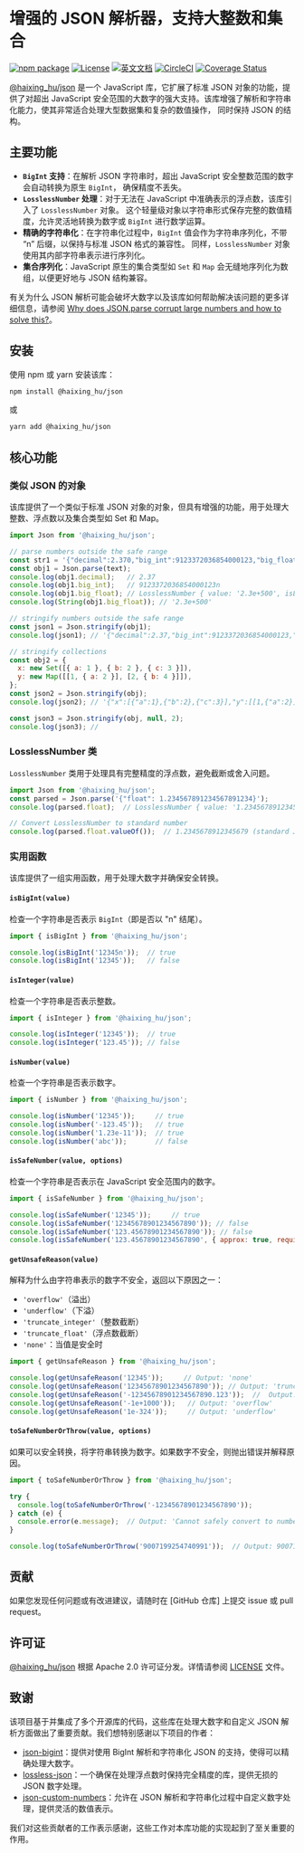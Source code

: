 # 增强的 JSON 解析器，支持大整数和集合

[![npm package](https://img.shields.io/npm/v/@haixing_hu/json.svg)](https://npmjs.com/package/@haixing_hu/json)
[![License](https://img.shields.io/badge/License-Apache-blue.svg)](https://www.apache.org/licenses/LICENSE-2.0)
[![英文文档](https://img.shields.io/badge/文档-英文版-blue.svg)](README.md)
[![CircleCI](https://dl.circleci.com/status-badge/img/gh/Haixing-Hu/js-json/tree/master.svg?style=shield)](https://dl.circleci.com/status-badge/redirect/gh/Haixing-Hu/js-json/tree/master)
[![Coverage Status](https://coveralls.io/repos/github/Haixing-Hu/js-json/badge.svg?branch=master)](https://coveralls.io/github/Haixing-Hu/js-json?branch=master)

[@haixing_hu/json] 是一个 JavaScript 库，它扩展了标准 JSON 对象的功能，提供了对超出 JavaScript 
安全范围的大数字的强大支持。该库增强了解析和字符串化能力，使其非常适合处理大型数据集和复杂的数值操作，
同时保持 JSON 的结构。

## 主要功能

- **`BigInt` 支持**：在解析 JSON 字符串时，超出 JavaScript 安全整数范围的数字会自动转换为原生 `BigInt`，
  确保精度不丢失。
- **`LosslessNumber` 处理**：对于无法在 JavaScript 中准确表示的浮点数，该库引入了 `LosslessNumber` 对象。
  这个轻量级对象以字符串形式保存完整的数值精度，允许灵活地转换为数字或 `BigInt` 进行数学运算。
- **精确的字符串化**：在字符串化过程中，`BigInt` 值会作为字符串序列化，不带 “n” 后缀，以保持与标准 JSON 格式的兼容性。
  同样，`LosslessNumber` 对象使用其内部字符串表示进行序列化。
- **集合序列化**：JavaScript 原生的集合类型如 `Set` 和 `Map` 会无缝地序列化为数组，以便更好地与 JSON 结构兼容。

有关为什么 JSON 解析可能会破坏大数字以及该库如何帮助解决该问题的更多详细信息，请参阅
[Why does JSON.parse corrupt large numbers and how to solve this?]。

## 安装

使用 npm 或 yarn 安装该库：
```sh
npm install @haixing_hu/json
```
或
```sh
yarn add @haixing_hu/json
```

## 核心功能

### 类似 JSON 的对象

该库提供了一个类似于标准 JSON 对象的对象，但具有增强的功能，用于处理大整数、浮点数以及集合类型如 Set 和 Map。

```javascript
import Json from '@haixing_hu/json';

// parse numbers outside the safe range
const str1 = '{"decimal":2.370,"big_int":9123372036854000123,"big_float":2.3e+500}';
const obj1 = Json.parse(text);
console.log(obj1.decimal);   // 2.37
console.log(obj1.big_int);   // 9123372036854000123n
console.log(obj1.big_float); // LosslessNumber { value: '2.3e+500', isLosslessNumber: true }
console.log(String(obj1.big_float)); // '2.3e+500'

// stringify numbers outside the safe range
const json1 = Json.stringify(obj1);
console.log(json1); // '{"decimal":2.37,"big_int":9123372036854000123,"big_float":"2.3e+500"}'

// stringify collections
const obj2 = { 
  x: new Set([{ a: 1 }, { b: 2 }, { c: 3 }]),
  y: new Map([[1, { a: 2 }], [2, { b: 4 }]]),
};
const json2 = Json.stringify(obj);
console.log(json2); // '{"x":[{"a":1},{"b":2},{"c":3}],"y":[[1,{"a":2}],[2,{"b":4}]]}'

const json3 = Json.stringify(obj, null, 2);
console.log(json3); // 
```

### LosslessNumber 类

`LosslessNumber` 类用于处理具有完整精度的浮点数，避免截断或舍入问题。

```javascript
import Json from '@haixing_hu/json';
const parsed = Json.parse('{"float": 1.234567891234567891234}');
console.log(parsed.float);  // LosslessNumber { value: '1.234567891234567891234' }

// Convert LosslessNumber to standard number
console.log(parsed.float.valueOf());  // 1.2345678912345679 (standard JS number)
```

### 实用函数

该库提供了一组实用函数，用于处理大数字并确保安全转换。

#### `isBigInt(value)`

检查一个字符串是否表示 `BigInt`（即是否以 "n" 结尾）。

```javascript
import { isBigInt } from '@haixing_hu/json';

console.log(isBigInt('12345n'));  // true
console.log(isBigInt('12345'));   // false
```

#### `isInteger(value)`

检查一个字符串是否表示整数。

```javascript
import { isInteger } from '@haixing_hu/json';

console.log(isInteger('12345'));  // true
console.log(isInteger('123.45')); // false
```

#### `isNumber(value)`

检查一个字符串是否表示数字。

```javascript
import { isNumber } from '@haixing_hu/json';

console.log(isNumber('12345'));     // true
console.log(isNumber('-123.45'));   // true
console.log(isNumber('1.23e-11'));  // true
console.log(isNumber('abc'));       // false
```

#### `isSafeNumber(value, options)`

检查一个字符串是否表示在 JavaScript 安全范围内的数字。

```javascript
import { isSafeNumber } from '@haixing_hu/json';

console.log(isSafeNumber('12345'));     // true
console.log(isSafeNumber('12345678901234567890')); // false
console.log(isSafeNumber('123.45678901234567890')); // false
console.log(isSafeNumber('123.45678901234567890', { approx: true, requiredDigits: 16 })); // true
``` 

#### `getUnsafeReason(value)`

解释为什么由字符串表示的数字不安全，返回以下原因之一：

- `'overflow'`（溢出）
- `'underflow'`（下溢）
- `'truncate_integer'`（整数截断）
- `'truncate_float'`（浮点数截断）
- `'none'`：当值是安全时

```javascript
import { getUnsafeReason } from '@haixing_hu/json';

console.log(getUnsafeReason('12345'));     // Output: 'none'
console.log(getUnsafeReason('12345678901234567890')); // Output: 'truncate_integer'
console.log(getUnsafeReason('-12345678901234567890.123'));  //  Output: 'truncate_float'
console.log(getUnsafeReason('-1e+1000'));   // Output: 'overflow'
console.log(getUnsafeReason('1e-324'));     // Output: 'underflow'
```

#### `toSafeNumberOrThrow(value, options)`

如果可以安全转换，将字符串转换为数字。如果数字不安全，则抛出错误并解释原因。

```javascript
import { toSafeNumberOrThrow } from '@haixing_hu/json';

try {
  console.log(toSafeNumberOrThrow('-12345678901234567890'));
} catch (e) {
  console.error(e.message);  // Output: 'Cannot safely convert to number: the value '-12345678901234567890' would truncate integer and become -12345678901234567000'
}

console.log(toSafeNumberOrThrow('9007199254740991'));  // Output: 9007199254740991
```

## <span id="contributing">贡献</span>

如果您发现任何问题或有改进建议，请随时在 [GitHub 仓库] 上提交 issue 或 pull request。

## <span id="license">许可证</span>

[@haixing_hu/json] 根据 Apache 2.0 许可证分发。详情请参阅 [LICENSE](LICENSE) 文件。

## <span id="acknowledgements">致谢</span>

该项目基于并集成了多个开源库的代码，这些库在处理大数字和自定义 JSON 解析方面做出了重要贡献。我们想特别感谢以下项目的作者：

- [json-bigint]：提供对使用 BigInt 解析和字符串化 JSON 的支持，使得可以精确处理大数字。
- [lossless-json]：一个确保在处理浮点数时保持完全精度的库，提供无损的 JSON 数字处理。
- [json-custom-numbers]：允许在 JSON 解析和字符串化过程中自定义数字处理，提供灵活的数值表示。

我们对这些贡献者的工作表示感谢，这些工作对本库功能的实现起到了至关重要的作用。

[@haixing_hu/json]: https://npmjs.com/package/@haixing_hu/json
[GitHub repository]: https://github.com/Haixing-Hu/js-json
[Why does JSON.parse corrupt large numbers and how to solve this?]: https://jsoneditoronline.org/indepth/parse/why-does-json-parse-corrupt-large-numbers/
[json-bigint]: https://github.com/sidorares/json-bigint
[lossless-json]: https://github.com/josdejong/lossless-json
[json-custom-numbers]: https://github.com/jawj/json-custom-numbers
